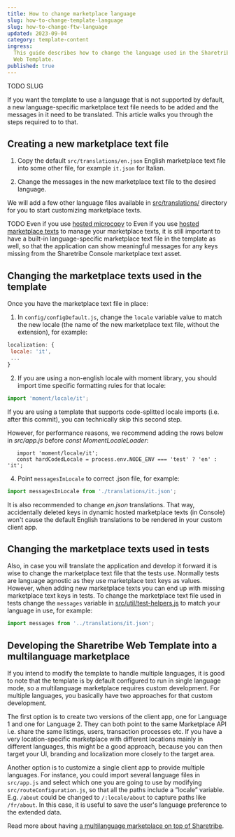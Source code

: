 ```yaml
---
title: How to change marketplace language
slug: how-to-change-template-language
slug: how-to-change-ftw-language
updated: 2023-09-04
category: template-content
ingress:
  This guide describes how to change the language used in the Sharetribe
  Web Template.
published: true
---
```


TODO SLUG

If you want the template to use a language that is not supported by
default, a new language-specific marketplace text file needs to be added
and the messages in it need to be translated. This article walks you
through the steps required to to that.

## Creating a new marketplace text file

1. Copy the default `src/translations/en.json` English marketplace text
   file into some other file, for example `it.json` for Italian.

2. Change the messages in the new marketplace text file to the desired
   language.

<info>

We will add a few other language files available in
[src/translations/](https://github.com/sharetribe/web-template/tree/master/src/translations)
directory for you to start customizing marketplace texts.

</info>

TODO Even if you use [hosted microcopy](/template/hosted-microcopy/) to
Even if you use
[hosted marketplace texts](/ftw/hosted-marketplace-texts/) to manage
your marketplace texts, it is still important to have a built-in
language-specific marketplace text file in the template as well, so that
the application can show meaningful messages for any keys missing from
the Sharetribe Console marketplace text asset.

## Changing the marketplace texts used in the template

Once you have the marketplace text file in place:

1. In `config/configDefault.js`, change the `locale` variable value to
   match the new locale (the name of the new marketplace text file,
   without the extension), for example:

```js
localization: {
 locale: 'it',
 ...
}
```

2. If you are using a non-english locale with moment library, you should
   import time specific formatting rules for that locale:

```js
import 'moment/locale/it';
```

<info>

If you are using a template that supports code-splitted locale imports
(i.e. after this commit), you can technically skip this second step.

However, for performance reasons, we recommend adding the rows below in
_src/app.js_ before _const MomentLocaleLoader_:

```
   import 'moment/locale/it';
   const hardCodedLocale = process.env.NODE_ENV === 'test' ? 'en' : 'it';
```

</info>

4.  Point `messagesInLocale` to correct .json file, for example:

```js
import messagesInLocale from './translations/it.json';
```

It is also recommended to change _en.json_ translations. That way,
accidentally deleted keys in dynamic hosted marketplace texts (in
Console) won't cause the default English translations to be rendered in
your custom client app.

## Changing the marketplace texts used in tests

Also, in case you will translate the application and develop it forward
it is wise to change the marketplace text file that the tests use.
Normally tests are language agnostic as they use marketplace text keys
as values. However, when adding new marketplace texts you can end up
with missing marketplace text keys in tests. To change the marketplace
text file used in tests change the `messages` variable in
[src/util/test-helpers.js](https://github.com/sharetribe/web-template/blob/master/src/util/test-helpers.js)
to match your language in use, for example:

```js
import messages from '../translations/it.json';
```

## Developing the Sharetribe Web Template into a multilanguage marketplace

If you intend to modify the template to handle multiple languages, it is
good to note that the template is by default configured to run in single
language mode, so a multilanguage marketplace requires custom
development. For multiple languages, you basically have two approaches
for that custom development.

The first option is to create two versions of the client app, one for
Language 1 and one for Language 2. They can both point to the same
Marketplace API i.e. share the same listings, users, transaction
processes etc. If you have a very location-specific marketplace with
different locations mainly in different languages, this might be a good
approach, because you can then target your UI, branding and localization
more closely to the target area.

Another option is to customize a single client app to provide multiple
languages. For instance, you could import several language files in
`src/app.js` and select which one you are going to use by modifying
`src/routeConfiguration.js`, so that all the paths include a ”locale”
variable. E.g. `/about` could be changed to `/:locale/about` to capture
paths like `/fr/about`. In this case, it is useful to save the user's
language preference to the extended data.

Read more about having
[a multilanguage marketplace on top of Sharetribe](/concepts/marketplace-texts/#can-i-have-a-multilanguage-marketplace).
